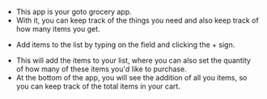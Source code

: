 


- This app is your goto grocery app.   
- With it, you can keep track of the things you need and also keep track of how many items you get. 

* Add items to the list by typing on the field and clicking the + sign.  
- This will add the items to your list, where you can also set the quantity of how many of these items you'd like to purchase.
- At the bottom of the app, you will see the addition of all you items, so you can keep track of the total items in your cart.  

